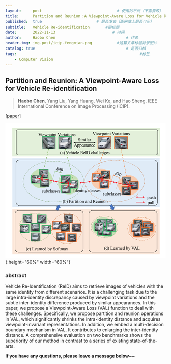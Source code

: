 ```yaml
---
layout:     post   				                 # 使用的布局（不需要改）
title:      Partition and Reunion：A Viewpoint-Aware Loss for Vehicle Re-identification  				         # 标题
published:  true                        # 是否发表（即网站上是否可见）
subtitle:   Vehicle Re-identification       #副标题
date:       2022-11-13 			               # 时间
author:     Haobo Chen 						         # 作者
header-img: img-post/icip-fengmian.png	         #这篇文章标题背景图片
catalog: true 						                 # 是否归档
tags:								                       #标签
    - Computer Vision
---
```


## Partition and Reunion: A Viewpoint-Aware Loss for Vehicle Re-identification 
> **Haobo Chen**, Yang Liu, Yang Huang, Wei Ke, and Hao Sheng. 
> IEEE International Conference on Image Processing (ICIP).

\[[paper](https://github.com/hbchen121/hbchen121.github.io/blob/master/files/icip_pr_loss.pdf)\] 

![intro](/img-post/icip-intro.png){:height="60%" width="60%"}

### abstract
Vehicle Re-Identification (ReID) aims to retrieve images of
vehicles with the same identity from different scenarios. It is
a challenging task due to the large intra-identity discrepancy
caused by viewpoint variations and the subtle inter-identity
difference produced by similar appearances. In this paper,
we propose a Viewpoint-Aware Loss (VAL) function to deal
with these challenges. Specifically, we propose partition and
reunion operations in VAL, which significantly shrinks the
intra-identity distance and acquires viewpoint-invariant representations. 
In addition, we embed a multi-decision boundary mechanism in VAL. 
It contributes to enlarging the inter-identity distance. 
A comprehensive evaluation on two benchmarks shows the superiority of our method in contrast to a
series of existing state-of-the-arts.



**If you have any questions, please leave a message below~~**
